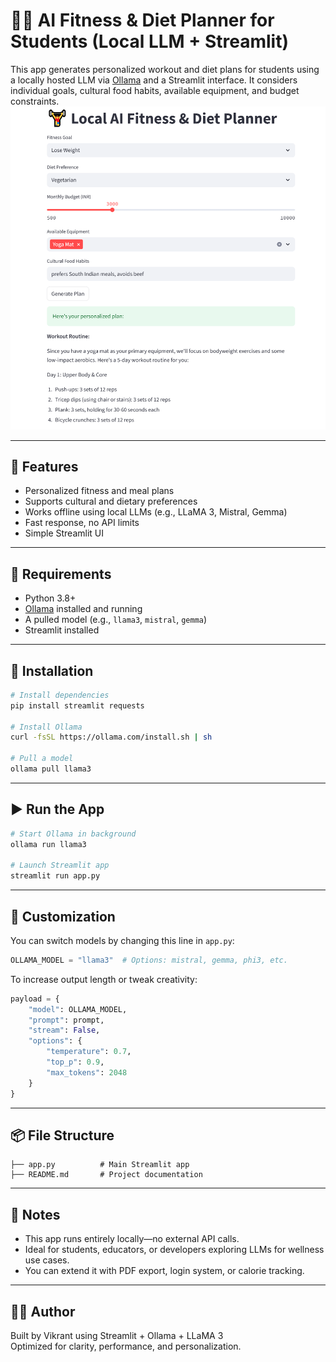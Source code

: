 # 🏋️‍♂️ AI Fitness & Diet Planner for Students (Local LLM + Streamlit)

This app generates personalized workout and diet plans for students using a locally hosted LLM via [Ollama](https://ollama.com/) and a Streamlit interface. It considers individual goals, cultural food habits, available equipment, and budget constraints.
![App Screenshot](screenshots/diet.png)

---

## 🚀 Features

- Personalized fitness and meal plans
- Supports cultural and dietary preferences
- Works offline using local LLMs (e.g., LLaMA 3, Mistral, Gemma)
- Fast response, no API limits
- Simple Streamlit UI

---

## 🧠 Requirements

- Python 3.8+
- [Ollama](https://ollama.com/) installed and running
- A pulled model (e.g., `llama3`, `mistral`, `gemma`)
- Streamlit installed

---

## 🔧 Installation

```bash
# Install dependencies
pip install streamlit requests

# Install Ollama
curl -fsSL https://ollama.com/install.sh | sh

# Pull a model
ollama pull llama3
```

---

## ▶️ Run the App

```bash
# Start Ollama in background
ollama run llama3

# Launch Streamlit app
streamlit run app.py
```

---

## 📝 Customization

You can switch models by changing this line in `app.py`:

```python
OLLAMA_MODEL = "llama3"  # Options: mistral, gemma, phi3, etc.
```

To increase output length or tweak creativity:

```python
payload = {
    "model": OLLAMA_MODEL,
    "prompt": prompt,
    "stream": False,
    "options": {
        "temperature": 0.7,
        "top_p": 0.9,
        "max_tokens": 2048
    }
}
```

---

## 📦 File Structure

```
├── app.py          # Main Streamlit app
├── README.md       # Project documentation
```

---

## 📌 Notes

- This app runs entirely locally—no external API calls.
- Ideal for students, educators, or developers exploring LLMs for wellness use cases.
- You can extend it with PDF export, login system, or calorie tracking.

---

## 🧑‍💻 Author

Built by Vikrant using Streamlit + Ollama + LLaMA 3  
Optimized for clarity, performance, and personalization.


